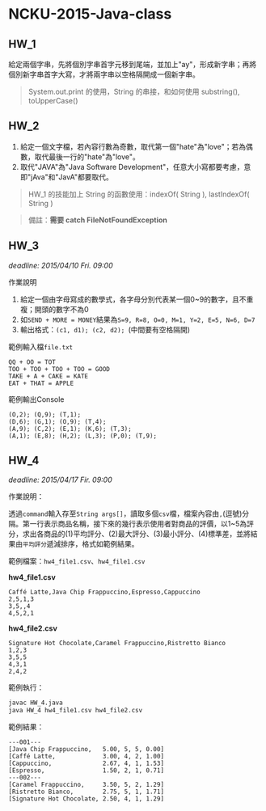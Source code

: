 NCKU-2015-Java-class
==========

HW_1
-----
給定兩個字串，先將個別字串首字元移到尾端，並加上"ay"，形成新字串；再將個別新字串首字大寫，才將兩字串以空格隔開成一個新字串。
> System.out.print 的使用，String 的串接，和如何使用 substring(), toUpperCase()

HW_2
-----
1. 給定一個文字檔，若內容行數為奇數，取代第一個"hate"為"love"；若為偶數，取代最後一行的"hate"為"love"。
2. 取代"JAVA"為"Java Software Development"，任意大小寫都要考慮，意即"jAva"和"JavA"都要取代。

> HW_1 的技能加上 String 的函數使用：indexOf( String ), lastIndexOf( String )

> 備註：**需要 catch FileNotFoundException**

HW_3 
----------
*deadline: 2015/04/10 Fri. 09:00*

作業說明

1. 給定一個由字母寫成的數學式，各字母分別代表某一個0~9的數字，且不重複；開頭的數字不為0
2. 如`SEND + MORE = MONEY`結果為`S=9, R=8, O=0, M=1, Y=2, E=5, N=6, D=7`
3. 輸出格式：`(c1, d1); (c2, d2); `(中間要有空格隔開)	

範例輸入檔`file.txt`

	QQ + OO = TOT
	TOO + TOO + TOO + TOO = GOOD
	TAKE + A + CAKE = KATE
	EAT + THAT = APPLE

範例輸出Console

	(O,2); (Q,9); (T,1);
	(D,6); (G,1); (O,9); (T,4);
	(A,9); (C,2); (E,1); (K,6); (T,3);
	(A,1); (E,8); (H,2); (L,3); (P,0); (T,9);

HW_4
----------
*deadline: 2015/04/17 Fir. 09:00*

作業說明：

透過`command`輸入存至`String args[]`，讀取多個`csv`檔，檔案內容由`,`(逗號)分隔。第一行表示商品名稱，接下來的幾行表示使用者對商品的評價，以1~5為評分，求出各商品的(1)平均評分、(2)最大評分、(3)最小評分、(4)標準差，並將結果由`平均評分`遞減排序，格式如範例結果。

範例檔案：`hw4_file1.csv`、`hw4_file1.csv`

**hw4_file1.csv**

	Caffé Latte,Java Chip Frappuccino,Espresso,Cappuccino
	2,5,1,3
	3,5,,4
	4,5,2,1

**hw4_file2.csv**

	Signature Hot Chocolate,Caramel Frappuccino,Ristretto Bianco
	1,2,3
	3,5,5
	4,3,1
	2,4,2

範例執行：

```bash
javac HW_4.java
java HW_4 hw4_file1.csv hw4_file2.csv
```

範例結果：

	---001---
	[Java Chip Frappuccino,   5.00, 5, 5, 0.00]
	[Caffé Latte,             3.00, 4, 2, 1.00]
	[Cappuccino,              2.67, 4, 1, 1.53]
	[Espresso,                1.50, 2, 1, 0.71]
	---002---
	[Caramel Frappuccino,     3.50, 5, 2, 1.29]
	[Ristretto Bianco,        2.75, 5, 1, 1.71]
	[Signature Hot Chocolate, 2.50, 4, 1, 1.29]

